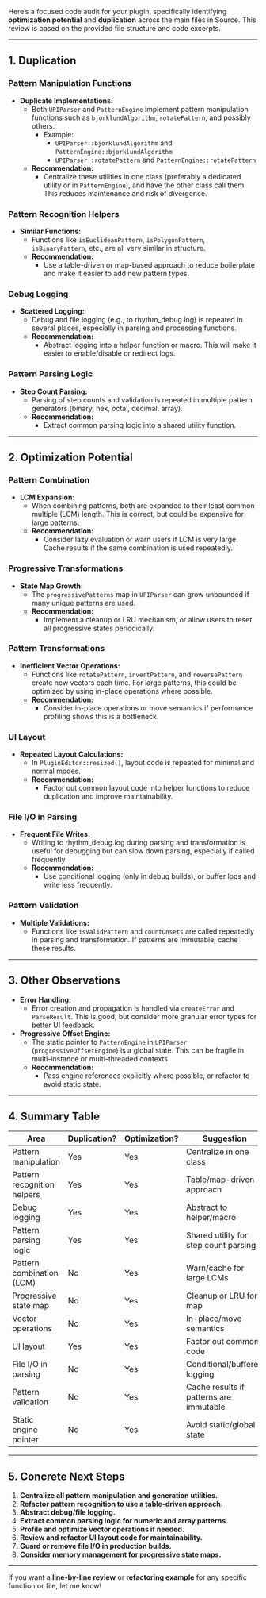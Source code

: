 Here’s a focused code audit for your plugin, specifically identifying **optimization potential** and **duplication** across the main files in Source. This review is based on the provided file structure and code excerpts.

---

## 1. **Duplication**

### **Pattern Manipulation Functions**
- **Duplicate Implementations:**  
  - Both `UPIParser` and `PatternEngine` implement pattern manipulation functions such as `bjorklundAlgorithm`, `rotatePattern`, and possibly others.
    - Example:  
      - `UPIParser::bjorklundAlgorithm` and `PatternEngine::bjorklundAlgorithm`
      - `UPIParser::rotatePattern` and `PatternEngine::rotatePattern`
  - **Recommendation:**  
    - Centralize these utilities in one class (preferably a dedicated utility or in `PatternEngine`), and have the other class call them. This reduces maintenance and risk of divergence.

### **Pattern Recognition Helpers**
- **Similar Functions:**  
  - Functions like `isEuclideanPattern`, `isPolygonPattern`, `isBinaryPattern`, etc., are all very similar in structure.
  - **Recommendation:**  
    - Use a table-driven or map-based approach to reduce boilerplate and make it easier to add new pattern types.

### **Debug Logging**
- **Scattered Logging:**  
  - Debug and file logging (e.g., to rhythm_debug.log) is repeated in several places, especially in parsing and processing functions.
  - **Recommendation:**  
    - Abstract logging into a helper function or macro. This will make it easier to enable/disable or redirect logs.

### **Pattern Parsing Logic**
- **Step Count Parsing:**  
  - Parsing of step counts and validation is repeated in multiple pattern generators (binary, hex, octal, decimal, array).
  - **Recommendation:**  
    - Extract common parsing logic into a shared utility function.

---

## 2. **Optimization Potential**

### **Pattern Combination**
- **LCM Expansion:**  
  - When combining patterns, both are expanded to their least common multiple (LCM) length. This is correct, but could be expensive for large patterns.
  - **Recommendation:**  
    - Consider lazy evaluation or warn users if LCM is very large. Cache results if the same combination is used repeatedly.

### **Progressive Transformations**
- **State Map Growth:**  
  - The `progressivePatterns` map in `UPIParser` can grow unbounded if many unique patterns are used.
  - **Recommendation:**  
    - Implement a cleanup or LRU mechanism, or allow users to reset all progressive states periodically.

### **Pattern Transformations**
- **Inefficient Vector Operations:**  
  - Functions like `rotatePattern`, `invertPattern`, and `reversePattern` create new vectors each time. For large patterns, this could be optimized by using in-place operations where possible.
  - **Recommendation:**  
    - Consider in-place operations or move semantics if performance profiling shows this is a bottleneck.

### **UI Layout**
- **Repeated Layout Calculations:**  
  - In `PluginEditor::resized()`, layout code is repeated for minimal and normal modes.
  - **Recommendation:**  
    - Factor out common layout code into helper functions to reduce duplication and improve maintainability.

### **File I/O in Parsing**
- **Frequent File Writes:**  
  - Writing to rhythm_debug.log during parsing and transformation is useful for debugging but can slow down parsing, especially if called frequently.
  - **Recommendation:**  
    - Use conditional logging (only in debug builds), or buffer logs and write less frequently.

### **Pattern Validation**
- **Multiple Validations:**  
  - Functions like `isValidPattern` and `countOnsets` are called repeatedly in parsing and transformation. If patterns are immutable, cache these results.

---

## 3. **Other Observations**

- **Error Handling:**  
  - Error creation and propagation is handled via `createError` and `ParseResult`. This is good, but consider more granular error types for better UI feedback.
- **Progressive Offset Engine:**  
  - The static pointer to `PatternEngine` in `UPIParser` (`progressiveOffsetEngine`) is a global state. This can be fragile in multi-instance or multi-threaded contexts.
  - **Recommendation:**  
    - Pass engine references explicitly where possible, or refactor to avoid static state.

---

## 4. **Summary Table**

| Area                        | Duplication? | Optimization?                | Suggestion                                   |
|-----------------------------|--------------|------------------------------|----------------------------------------------|
| Pattern manipulation        | Yes          | Yes                          | Centralize in one class                      |
| Pattern recognition helpers | Yes          | Yes                          | Table/map-driven approach                    |
| Debug logging               | Yes          | Yes                          | Abstract to helper/macro                     |
| Pattern parsing logic       | Yes          | Yes                          | Shared utility for step count parsing        |
| Pattern combination (LCM)   | No           | Yes                          | Warn/cache for large LCMs                    |
| Progressive state map       | No           | Yes                          | Cleanup or LRU for map                       |
| Vector operations           | No           | Yes                          | In-place/move semantics                      |
| UI layout                   | Yes          | Yes                          | Factor out common code                       |
| File I/O in parsing         | No           | Yes                          | Conditional/buffered logging                 |
| Pattern validation          | No           | Yes                          | Cache results if patterns are immutable      |
| Static engine pointer       | No           | Yes                          | Avoid static/global state                    |

---

## 5. **Concrete Next Steps**

1. **Centralize all pattern manipulation and generation utilities.**
2. **Refactor pattern recognition to use a table-driven approach.**
3. **Abstract debug/file logging.**
4. **Extract common parsing logic for numeric and array patterns.**
5. **Profile and optimize vector operations if needed.**
6. **Review and refactor UI layout code for maintainability.**
7. **Guard or remove file I/O in production builds.**
8. **Consider memory management for progressive state maps.**

---

If you want a **line-by-line review** or **refactoring example** for any specific function or file, let me know!